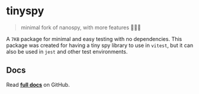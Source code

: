 # tinyspy

> minimal fork of nanospy, with more features 🕵🏻‍♂️

A `7KB` package for minimal and easy testing with no dependencies.
This package was created for having a tiny spy library to use in `vitest`, but it can also be used in `jest` and other test environments.

## Docs
Read **[full docs](https://github.com/aslemammad/tinyspy#readme)** on GitHub.
